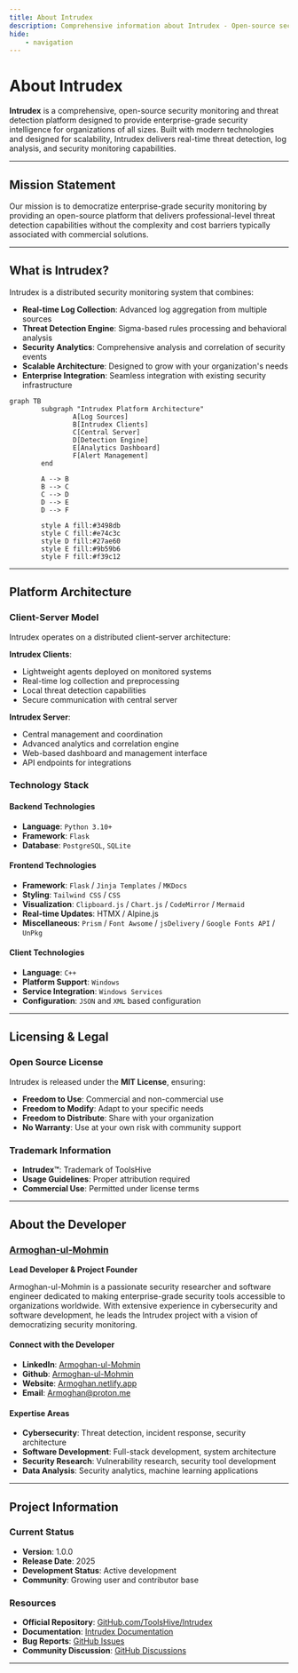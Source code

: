 ```yaml
---
title: About Intrudex
description: Comprehensive information about Intrudex - Open-source security monitoring and threat detection platform
hide:
    - navigation
---
```


# About Intrudex

**Intrudex** is a comprehensive, open-source security monitoring and threat detection platform designed to provide enterprise-grade security intelligence for organizations of all sizes. Built with modern technologies and designed for scalability, Intrudex delivers real-time threat detection, log analysis, and security monitoring capabilities.

---

## Mission Statement

Our mission is to democratize enterprise-grade security monitoring by providing an open-source platform that delivers professional-level threat detection capabilities without the complexity and cost barriers typically associated with commercial solutions.

---

## What is Intrudex?

Intrudex is a distributed security monitoring system that combines:

- **Real-time Log Collection**: Advanced log aggregation from multiple sources
- **Threat Detection Engine**: Sigma-based rules processing and behavioral analysis
- **Security Analytics**: Comprehensive analysis and correlation of security events
- **Scalable Architecture**: Designed to grow with your organization's needs
- **Enterprise Integration**: Seamless integration with existing security infrastructure

```mermaid
graph TB
        subgraph "Intrudex Platform Architecture"
                A[Log Sources]
                B[Intrudex Clients]
                C[Central Server]
                D[Detection Engine]
                E[Analytics Dashboard]
                F[Alert Management]
        end
        
        A --> B
        B --> C
        C --> D
        D --> E
        D --> F
        
        style A fill:#3498db
        style C fill:#e74c3c
        style D fill:#27ae60
        style E fill:#9b59b6
        style F fill:#f39c12
```

---

## Platform Architecture

### Client-Server Model

Intrudex operates on a distributed client-server architecture:

**Intrudex Clients**:
- Lightweight agents deployed on monitored systems
- Real-time log collection and preprocessing
- Local threat detection capabilities
- Secure communication with central server

**Intrudex Server**:
- Central management and coordination
- Advanced analytics and correlation engine
- Web-based dashboard and management interface
- API endpoints for integrations

### Technology Stack

#### Backend Technologies
- **Language**: `Python 3.10+`
- **Framework**: `Flask`
- **Database**: `PostgreSQL`, `SQLite`

#### Frontend Technologies
- **Framework**:  `Flask` / `Jinja Templates` / `MKDocs`
- **Styling**: `Tailwind CSS` / `CSS`
- **Visualization**: `Clipboard.js` / `Chart.js` / `CodeMirror` / `Mermaid`
- **Real-time Updates**: HTMX / Alpine.js 
- **Miscellaneous**: `Prism` / `Font Awsome` / `jsDelivery` / `Google Fonts API` / `UnPkg`

#### Client Technologies
- **Language**: `C++`
- **Platform Support**: `Windows`
- **Service Integration**: `Windows Services`
- **Configuration**: `JSON` and `XML` based configuration

---

## Licensing & Legal

### Open Source License
Intrudex is released under the **MIT License**, ensuring:

- **Freedom to Use**: Commercial and non-commercial use
- **Freedom to Modify**: Adapt to your specific needs
- **Freedom to Distribute**: Share with your organization
- **No Warranty**: Use at your own risk with community support

### Trademark Information

- **Intrudex™**: Trademark of ToolsHive
- **Usage Guidelines**: Proper attribution required
- **Commercial Use**: Permitted under license terms

---

## About the Developer

### [Armoghan-ul-Mohmin](https://armoghan.netlify.app)
**Lead Developer & Project Founder**

Armoghan-ul-Mohmin is a passionate security researcher and software engineer dedicated to making enterprise-grade security tools accessible to organizations worldwide. With extensive experience in cybersecurity and software development, he leads the Intrudex project with a vision of democratizing security monitoring.

#### Connect with the Developer
- **LinkedIn**: [Armoghan-ul-Mohmin](https://www.linkedin.com/in/armoghan-ul-mohmin-4289a9248)
- **Github**: [Armoghan-ul-Mohmin](https://github.com/Armoghan-ul-Mohmin) 
- **Website**: [Armoghan.netlify.app](https://Armoghan.netlify.app)
- **Email**: [Armoghan@proton.me](mailto:Armoghan@proton.me)

#### Expertise Areas
- **Cybersecurity**: Threat detection, incident response, security architecture
- **Software Development**: Full-stack development, system architecture
- **Security Research**: Vulnerability research, security tool development
- **Data Analysis**: Security analytics, machine learning applications

---

## Project Information

### Current Status
- **Version**: 1.0.0
- **Release Date**: 2025
- **Development Status**: Active development
- **Community**: Growing user and contributor base

### Resources
- **Official Repository**: [GitHub.com/ToolsHive/Intrudex](https://github.com/ToolsHive/Intrudex)
- **Documentation**: [Intrudex Documentation](https://toolshive.github.io/Intrudex/)
- **Bug Reports**: [GitHub Issues](https://github.com/ToolsHive/Intrudex/issues)
- **Community Discussion**: [GitHub Discussions](https://github.com/ToolsHive/Intrudex/discussions)

---